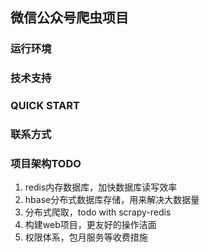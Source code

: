 ## 微信公众号爬虫项目
### 运行环境
### 技术支持
### QUICK START
### 联系方式
### 项目架构TODO
1. redis内存数据库，加快数据库读写效率
2. hbase分布式数据库存储，用来解决大数据量
3. 分布式爬取，todo with scrapy-redis
4. 构建web项目，更友好的操作洁面
5. 权限体系，包月服务等收费措施